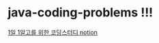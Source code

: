 # java-coding-problems !!!

[1일 1알고를 위한 코딩스터디 notion](https://www.notion.so/Java-Coding-Study-3cbad1af41ab472c9fada20c296663c2)

